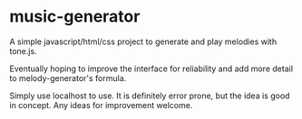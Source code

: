# music-generator
A simple javascript/html/css project to generate and play melodies with tone.js.

Eventually hoping to improve the interface for reliability and add more detail to melody-generator's formula.

Simply use localhost to use. It is definitely error prone, but the idea is good in concept. Any ideas for improvement welcome. 
